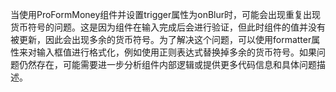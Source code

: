 当使用ProFormMoney组件并设置trigger属性为onBlur时，可能会出现重复出现货币符号的问题。这是因为组件在输入完成后会进行验证，但此时组件的值并没有被更新，因此会出现多余的货币符号。为了解决这个问题，可以使用formatter属性来对输入框值进行格式化，例如使用正则表达式替换掉多余的货币符号。如果问题仍然存在，可能需要进一步分析组件内部逻辑或提供更多代码信息和具体问题描述。
